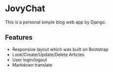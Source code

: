 # JovyChat

This is a personal simple blog web app by Django.

## Features
- Responsive layout which was built on Bootstrap
- Look/Create/Update/Delete Articles
- User login/logout
- Markdown translate